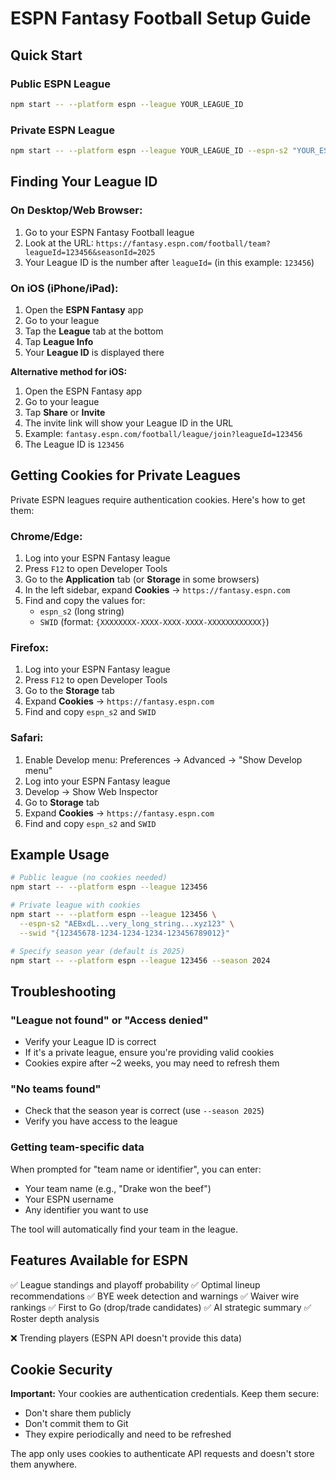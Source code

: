 # ESPN Fantasy Football Setup Guide

## Quick Start

### Public ESPN League
```bash
npm start -- --platform espn --league YOUR_LEAGUE_ID
```

### Private ESPN League
```bash
npm start -- --platform espn --league YOUR_LEAGUE_ID --espn-s2 "YOUR_ESPN_S2" --swid "YOUR_SWID"
```

## Finding Your League ID

### On Desktop/Web Browser:
1. Go to your ESPN Fantasy Football league
2. Look at the URL: `https://fantasy.espn.com/football/team?leagueId=123456&seasonId=2025`
3. Your League ID is the number after `leagueId=` (in this example: `123456`)

### On iOS (iPhone/iPad):
1. Open the **ESPN Fantasy** app
2. Go to your league
3. Tap the **League** tab at the bottom
4. Tap **League Info**
5. Your **League ID** is displayed there

**Alternative method for iOS:**
1. Open the ESPN Fantasy app
2. Go to your league
3. Tap **Share** or **Invite**
4. The invite link will show your League ID in the URL
5. Example: `fantasy.espn.com/football/league/join?leagueId=123456`
6. The League ID is `123456`

## Getting Cookies for Private Leagues

Private ESPN leagues require authentication cookies. Here's how to get them:

### Chrome/Edge:
1. Log into your ESPN Fantasy league
2. Press `F12` to open Developer Tools
3. Go to the **Application** tab (or **Storage** in some browsers)
4. In the left sidebar, expand **Cookies** → `https://fantasy.espn.com`
5. Find and copy the values for:
   - `espn_s2` (long string)
   - `SWID` (format: `{XXXXXXXX-XXXX-XXXX-XXXX-XXXXXXXXXXXX}`)

### Firefox:
1. Log into your ESPN Fantasy league
2. Press `F12` to open Developer Tools
3. Go to the **Storage** tab
4. Expand **Cookies** → `https://fantasy.espn.com`
5. Find and copy `espn_s2` and `SWID`

### Safari:
1. Enable Develop menu: Preferences → Advanced → "Show Develop menu"
2. Log into your ESPN Fantasy league
3. Develop → Show Web Inspector
4. Go to **Storage** tab
5. Expand **Cookies** → `https://fantasy.espn.com`
6. Find and copy `espn_s2` and `SWID`

## Example Usage

```bash
# Public league (no cookies needed)
npm start -- --platform espn --league 123456

# Private league with cookies
npm start -- --platform espn --league 123456 \
  --espn-s2 "AEBxdL...very_long_string...xyz123" \
  --swid "{12345678-1234-1234-1234-123456789012}"

# Specify season year (default is 2025)
npm start -- --platform espn --league 123456 --season 2024
```

## Troubleshooting

### "League not found" or "Access denied"
- Verify your League ID is correct
- If it's a private league, ensure you're providing valid cookies
- Cookies expire after ~2 weeks, you may need to refresh them

### "No teams found"
- Check that the season year is correct (use `--season 2025`)
- Verify you have access to the league

### Getting team-specific data
When prompted for "team name or identifier", you can enter:
- Your team name (e.g., "Drake won the beef")
- Your ESPN username
- Any identifier you want to use

The tool will automatically find your team in the league.

## Features Available for ESPN

✅ League standings and playoff probability
✅ Optimal lineup recommendations
✅ BYE week detection and warnings
✅ Waiver wire rankings
✅ First to Go (drop/trade candidates)
✅ AI strategic summary
✅ Roster depth analysis

❌ Trending players (ESPN API doesn't provide this data)

## Cookie Security

**Important:** Your cookies are authentication credentials. Keep them secure:
- Don't share them publicly
- Don't commit them to Git
- They expire periodically and need to be refreshed

The app only uses cookies to authenticate API requests and doesn't store them anywhere.
